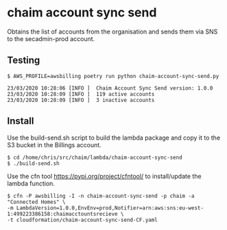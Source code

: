 # chaim account sync send
Obtains the list of accounts from the organisation and sends them
via SNS to the secadmin-prod account.

## Testing

```
$ AWS_PROFILE=awsbilling poetry run python chaim-account-sync-send.py

23/03/2020 10:28:06 [INFO ]  Chaim Account Sync Send version: 1.0.0
23/03/2020 10:28:09 [INFO ]  119 active accounts
23/03/2020 10:28:09 [INFO ]  3 inactive accounts
```

## Install
Use the build-send.sh script to build the lambda package and copy it
to the S3 bucket in the Billings account.

```
$ cd /home/chris/src/chaim/lambda/chaim-account-sync-send
$ ./build-send.sh
```

Use the cfn tool https://pypi.org/project/cfntool/ to install/update
the lambda function.

```
$ cfn -P awsbilling -I -n chaim-account-sync-send -p chaim -a "Connected Homes" \
-m LambdaVersion=1.0.0,EnvEnv=prod,Notifier=arn:aws:sns:eu-west-1:499223386158:chaimacctountsrecieve \
-t cloudformation/chaim-account-sync-send-CF.yaml
```

